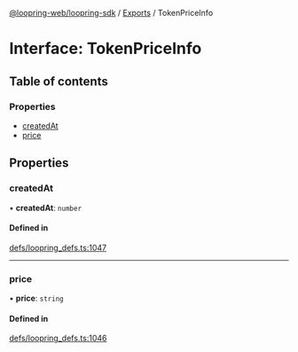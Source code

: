 [@loopring-web/loopring-sdk](../README.md) / [Exports](../modules.md) / TokenPriceInfo

# Interface: TokenPriceInfo

## Table of contents

### Properties

- [createdAt](TokenPriceInfo.md#createdat)
- [price](TokenPriceInfo.md#price)

## Properties

### createdAt

• **createdAt**: `number`

#### Defined in

[defs/loopring_defs.ts:1047](https://github.com/Loopring/loopring_sdk/blob/a4b843d/src/defs/loopring_defs.ts#L1047)

___

### price

• **price**: `string`

#### Defined in

[defs/loopring_defs.ts:1046](https://github.com/Loopring/loopring_sdk/blob/a4b843d/src/defs/loopring_defs.ts#L1046)
